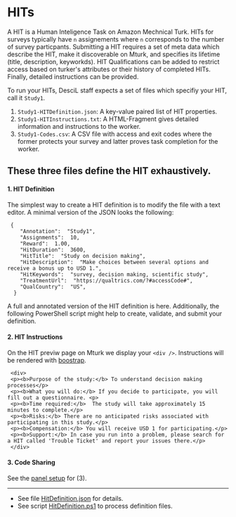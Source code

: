 # HITs

A HIT is a Human Inteligence Task on Amazon Mechnical Turk. HITs for surveys typically 
have `n` assignements where `n` corresponds to the number of survey particpants.
Submitting a HIT requires a set of meta data which describe the HIT, make it 
discoverable on Mturk, and specifies its lifetime (title, description, keyworkds).
HIT Qualifications can be added to restrict access based on turker's attributes 
or their history of completed HITs. Finally, detailed instructions can be provided.

To run your HITs, DesciL staff expects a set of files which specifiy your HIT, 
call it `Study1`.

1. `Study1-HITDefinition.json`: A key-value paired list of HIT properties.
2. `Study1-HITInstructions.txt`: A HTML-Fragment gives detailed information and instructions to the worker.
3. `Study1-Codes.csv`: A CSV file with access and exit codes where the former protects your survey and latter proves task completion for the worker. 

These three files define the HIT exhaustively.
---

#### 1. HIT Definition

The simplest way to create a HIT definition is to modify the file with a text editor. A minimal version of the JSON looks the following:

     {
		"Annotation":  "Study1",
		"Assignments":  10,
		"Reward":  1.00,
		"HitDuration":  3600,
		"HitTitle":  "Study on decision making",
		"HitDescription":  "Make choices between several options and receive a bonus up to USD 1.",
		"HitKeywords":  "survey, decision making, scientific study",
		"TreatmentUrl":  "https://qualtrics.com/?#accessCode#",
		"QualCountry":  "US",
      }
	  
A full and annotated version of the HIT definition is here. Additionally, 
the following PowerShell script might help to create, validate, and submit your definition.

#### 2. HIT Instructions

On the HIT previw page on Mturk we display your `<div />`. Instructions will be rendered with [boostrap](http://getbootstrap.com/). 

     <div>
     <p><b>Purpose of the study:</b> To understand decision making processes</p> 
     <p><b>What you will do:</b> If you decide to participate, you will fill out a questionnaire. <p>  
     <p><b>Time required:</b>  The study will take approximately 15 minutes to complete.</p>    
     <p><b>Risks:</b> There are no anticipated risks associated with participating in this study.</p>  
     <p><b>Compensation:</b> You will receive USD 1 for participating.</p>
     <p><b>Support:</b> In case you run into a problem, please search for a HIT called 'Trouble Ticket' and report your issues there.</p>
	 </div>

#### 3. Code Sharing

See the [panel setup](../Panel/Panel.md) for (3).

---
- See file [HitDefinition.json](HitDefinition.json) for details.
- See script [HitDefinition.ps1](HitDefinition.ps1) to process definition files.

